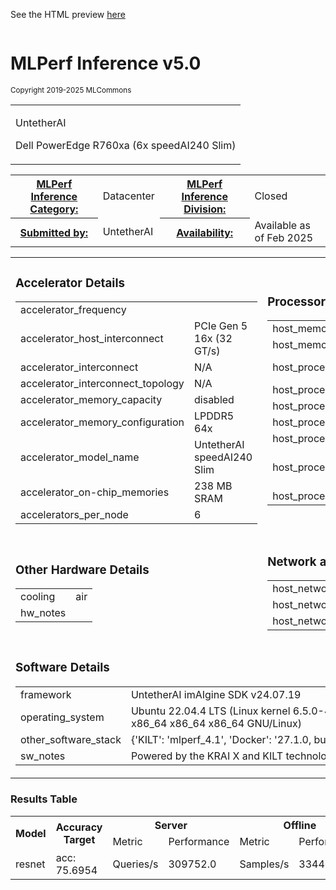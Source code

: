 
See the HTML preview [here](https://htmlpreview.github.io/?https://github.com/mlcommons/mlperf_inference_test_submissions_v5.0/blob/main/closed/UntetherAI/results/r760_u6_slim/summary.html)



<div class="resultpage">
 <div class="titlebarcontainer">
  <div class="logo">
   <a href="/" style="border: none"><img src="" alt="" /></a>
  </div>
  <div class="titlebar">
   <h1 class="title">MLPerf Inference v5.0</h1>
   <p style="font-size: smaller">Copyright 2019-2025 MLCommons</p>
  </div>
 </div>
 <table class="titlebarcontainer">
  <tr>
   <td class="headerbar" rowspan="2">
    <p>UntetherAI     </p>
    <p>Dell PowerEdge R760xa (6x speedAI240 Slim)    </p>
   </td>
  </tr>
 </table>
 <table class="datebar">
  <tbody>
   <tr>
    <th id="license_num"><a href="">MLPerf Inference Category:</a></th>
    <td id="license_num_val">Datacenter</td>
    <th id="test_date"><a href="">MLPerf Inference Division:</a></th>
    <td id="test_date_val">Closed</td>
   </tr>
   <tr>
    <th id="tester"><a href="">Submitted by:</a></th>
    <td id="tester_val">UntetherAI</td>
    <th id="sw_avail"><a href="">Availability:</a></th>
    <td id="sw_avail_val">Available as of Feb 2025</td>
   </tr>
  </tbody>
 </table>
  
<table>
            <tr><td><h3>Accelerator Details</h3><table><tr><td>accelerator_frequency</td><td></td></tr><tr><td>accelerator_host_interconnect</td><td>PCIe Gen 5 16x (32 GT/s)</td></tr><tr><td>accelerator_interconnect</td><td>N/A</td></tr><tr><td>accelerator_interconnect_topology</td><td>N/A</td></tr><tr><td>accelerator_memory_capacity</td><td>disabled</td></tr><tr><td>accelerator_memory_configuration</td><td>LPDDR5 64x</td></tr><tr><td>accelerator_model_name</td><td>UntetherAI speedAI240 Slim</td></tr><tr><td>accelerator_on-chip_memories</td><td>238 MB SRAM</td></tr><tr><td>accelerators_per_node</td><td>6</td></tr></table></td> <td><h3>Processor and Memory Details</h3><table><tr><td>host_memory_capacity</td><td>256 GB</td></tr><tr><td>host_memory_configuration</td><td>16x 16 GB DDR5 (Samsung M321R2GA3BB6-CQKDS 4800 MT/s)</td></tr><tr><td>host_processor_caches</td><td>L1d cache: 3 MiB (64 instances); L1i cache: 2 MiB (64 instances); L2 cache: 128 MiB (64 instances); L3 cache: 120 MiB (2 instances)</td></tr><tr><td>host_processor_core_count</td><td>32</td></tr><tr><td>host_processor_frequency</td><td>800 MHz (min); 2100 MHz (base); 4100 MHz (boost)</td></tr><tr><td>host_processor_interconnect</td><td></td></tr><tr><td>host_processor_model_name</td><td>Intel(R) Xeon(R) Gold 6448Y</td></tr><tr><td>host_processor_url</td><td>https://www.intel.com/content/www/us/en/products/sku/232384/intel-xeon-gold-6448y-processor-60m-cache-2-10-ghz/specifications.html</td></tr><tr><td>host_processors_per_node</td><td>2</td></tr></table></td> </tr>
            <tr><td ><h3>Other Hardware Details</h3><table><tr><td>cooling</td><td>air</td></tr><tr><td>hw_notes</td><td></td></tr></table></td> <td><h3>Network and Interconnect Details</h3><table><tr><td>host_network_card_count</td><td>2</td></tr><tr><td>host_networking</td><td>embedded; integrated</td></tr><tr><td>host_networking_topology</td><td>Broadcom NetXtreme 1GbE (BCM5720); Broadcom Adv. Dual 25GbE</td></tr></table></td> </tr>
            <tr><td colspan="2"><h3>Software Details</h3><table><tr><td>framework</td><td>UntetherAI imAIgine SDK v24.07.19</td></tr><tr><td>operating_system</td><td>Ubuntu 22.04.4 LTS (Linux kernel 6.5.0-44-generic #44~22.04.1-Ubuntu SMP PREEMPT_DYNAMIC Tue Jun 18 14:36:16 UTC 2 x86_64 x86_64 x86_64 GNU/Linux)</td></tr><tr><td>other_software_stack</td><td>{'KILT': 'mlperf_4.1', 'Docker': '27.1.0, build 6312585', 'Python': '3.10.12'}</td></tr><tr><td>sw_notes</td><td>Powered by the KRAI X and KILT technologies</td></tr></table></td> </tr>
            </table>

<h3>Results Table</h3>
<table>
    <tr>
        <th rowspan="2">Model</th>
        <th rowspan="2">Accuracy Target</th>
        <th colspan="2">Server</th>
        <th colspan="2">Offline</th>
    </tr>
    <tr> 
    <td>Metric</td>
    <td>Performance</td>
    <td>Metric</td>
    <td>Performance</td>
    </tr>
    <tr><td>resnet</td><td>acc: 75.6954</td><td>Queries/s</td> <td>309752.0</td><td>Samples/s</td> <td>334462.0</td></table>

